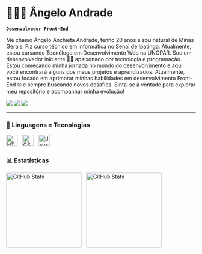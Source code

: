 # 👨🏻‍💻 Ângelo Andrade

**`Desenvolvedor Front-End`**

Me chamo Ângelo Anchieta Andrade, tenho 20 anos e sou natural de Minas Gerais. Fiz curso técnico em informática no Senai de Ipatinga. Atualmente, estou cursando Tecnólogo em Desenvolvimento Web na UNOPAR. Sou um desenvolvedor iniciante 👨‍💻 apaixonado por tecnologia e programação. Estou começando minha jornada no mundo do desenvolvimento e aqui você encontrará alguns dos meus projetos e aprendizados. Atualmente, estou focado em aprimorar minhas habilidades em desenvolvimento Front-End 🌐 e sempre buscando novos desafios. Sinta-se à vontade para explorar meu repositório e acompanhar minha evolução!

<div> 
  <a href="https://instagram.com/angelldrade" target="_blank"><img src="https://img.shields.io/badge/-Instagram-%23E4405F?style=for-the-badge&logo=instagram&logoColor=white" target="_blank"></a>
  <a href = "mailto:angelo48223@gmail.com"><img src="https://img.shields.io/badge/-Gmail-%23333?style=for-the-badge&logo=gmail&logoColor=white" target="_blank"></a>
  <a href="https://www.linkedin.com/in/ângelo-andrade2004/" target="_blank"><img src="https://img.shields.io/badge/-LinkedIn-%230077B5?style=for-the-badge&logo=linkedin&logoColor=white" target="_blank"></a> 
</div>
</p>

---

### 🤖 Linguagens e Tecnologias

<img 
    align="left" 
    alt="HTML"
    title="HTML" 
    width="30px" 
    style="padding-right: 10px;" 
    src="https://cdn.jsdelivr.net/gh/devicons/devicon@latest/icons/html5/html5-original.svg" 
/>
<img 
    align="left" 
    alt="CSS" 
    title="CSS"
    width="30px" 
    style="padding-right: 10px;" 
    src="https://cdn.jsdelivr.net/gh/devicons/devicon@latest/icons/css3/css3-original.svg" 
/>
<img 
    align="left" 
    alt="JavaScript" 
    title="JavaScript"
    width="30px" 
    style="padding-right: 10px;" 
    src="https://cdn.jsdelivr.net/gh/devicons/devicon@latest/icons/javascript/javascript-original.svg" 
/>

<br/>
<br/>

### 📊 Estatísticas

<p>
  <img 
    align="left" 
    alt="GitHub Stats" 
    height="200" 
    style="padding-right: 10px;" 
    src="https://github-readme-stats.vercel.app/api?username=codebyangell&show_icons=true&theme=radical&include_all_commits=true&locale=pt-br" 
  />

<img 
      align="left" 
      alt="GitHub Stats" 
      height="200"
      style="padding-right: 10px;" 
      src="https://github-readme-stats.vercel.app/api/top-langs/?username=codebyangell&theme=radical&layout=compact&custom_title=Tecnologias&langs_count=9" 
  />

</p>

 
